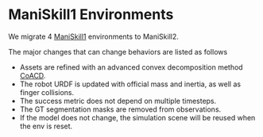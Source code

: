 # ManiSkill1 Environments

We migrate 4 [ManiSkill1](https://github.com/haosulab/ManiSkill) environments to ManiSkill2.

The major changes that can change behaviors are listed as follows

- Assets are refined with an advanced convex decomposition method [CoACD](https://github.com/SarahWeiii/CoACD).
- The robot URDF is updated with official mass and inertia, as well as finger collisions.
- The success metric does not depend on multiple timesteps.
- The GT segmentation masks are removed from observations.
- If the model does not change, the simulation scene will be reused when the env is reset.
